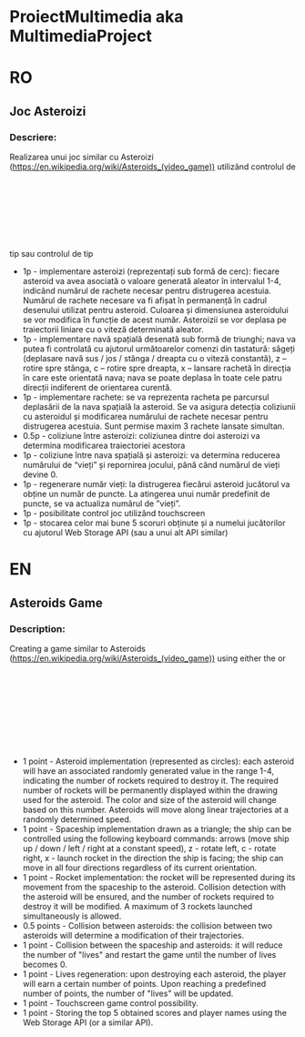# ProiectMultimedia aka MultimediaProject

# RO

## Joc Asteroizi

### Descriere: 
Realizarea unui joc similar cu Asteroizi (https://en.wikipedia.org/wiki/Asteroids_(video_game)) 
utilizând controlul de tip <canvas> sau controlul de tip <svg>. 
În cazurile în care regulile standard diferă de regulile din cerințele de mai jos trebuie implementată varianta din cerințe.
- 1p - implementare asteroizi (reprezentați sub formă de cerc): 
fiecare asteroid va avea asociată o valoare generată aleator în intervalul 1-4, 
indicând numărul de rachete necesar pentru distrugerea acestuia. 
Numărul de rachete necesare va fi afișat în permanență în cadrul desenului utilizat pentru asteroid. 
Culoarea și dimensiunea asteroidului se vor modifica în funcție de acest număr. 
Asteroizii se vor deplasa pe traiectorii liniare cu o viteză determinată aleator.
- 1p - implementare navă spațială desenată sub formă de triunghi; nava va putea fi controlată cu ajutorul 
următoarelor comenzi din tastatură: 
săgeți (deplasare navă sus / jos / stânga / dreapta cu o viteză constantă), 
z – rotire spre stânga, 
c – rotire spre dreapta, 
x – lansare rachetă în direcția în care este orientată nava; 
nava se poate deplasa în toate cele patru direcții indiferent de orientarea curentă.
- 1p - implementare rachete: se va reprezenta racheta pe parcursul deplasării de la nava spațială la asteroid. 
Se va asigura detecția coliziunii cu asteroidul și modificarea numărului de rachete necesar pentru distrugerea acestuia.
Sunt permise maxim 3 rachete lansate simultan.
- 0.5p - coliziune între asteroizi: coliziunea dintre doi asteroizi va determina modificarea traiectoriei acestora
- 1p - coliziune între nava spațială și asteroizi: va determina reducerea numărului de “vieți” și repornirea jocului, 
până când numărul de vieți devine 0.
- 1p - regenerare număr vieți: la distrugerea fiecărui asteroid jucătorul va obține un număr de puncte. 
La atingerea unui număr predefinit de puncte, se va actualiza numărul de ”vieți”.
- 1p - posibilitate control joc utilizând touchscreen 
- 1p - stocarea celor mai bune 5 scoruri obținute și a numelui jucătorilor cu ajutorul Web Storage API (sau a unui alt API similar)

# EN

## Asteroids Game

### Description: 
Creating a game similar to Asteroids (https://en.wikipedia.org/wiki/Asteroids_(video_game)) using either the <canvas> or <svg> control.
In cases where standard rules differ from the requirements below, the version specified in the requirements must be implemented.
- 1 point - Asteroid implementation (represented as circles): each asteroid will have an associated randomly generated value in the range 1-4, 
indicating the number of rockets required to destroy it. 
The required number of rockets will be permanently displayed within the drawing used for the asteroid. 
The color and size of the asteroid will change based on this number. 
Asteroids will move along linear trajectories at a randomly determined speed.
- 1 point - Spaceship implementation drawn as a triangle; the ship can be controlled using the following keyboard commands: 
arrows (move ship up / down / left / right at a constant speed), 
z - rotate left, 
c - rotate right, 
x - launch rocket in the direction the ship is facing; 
the ship can move in all four directions regardless of its current orientation.
- 1 point - Rocket implementation: the rocket will be represented during its movement from the spaceship to the asteroid. 
Collision detection with the asteroid will be ensured, and the number of rockets required to destroy it will be modified. 
A maximum of 3 rockets launched simultaneously is allowed.
- 0.5 points - Collision between asteroids: the collision between two asteroids will determine a modification of their trajectories.
- 1 point - Collision between the spaceship and asteroids: it will reduce the number of "lives" and restart the game until the number of lives becomes 0.
- 1 point - Lives regeneration: upon destroying each asteroid, the player will earn a certain number of points. 
Upon reaching a predefined number of points, the number of "lives" will be updated.
- 1 point - Touchscreen game control possibility.
- 1 point - Storing the top 5 obtained scores and player names using the Web Storage API (or a similar API).
